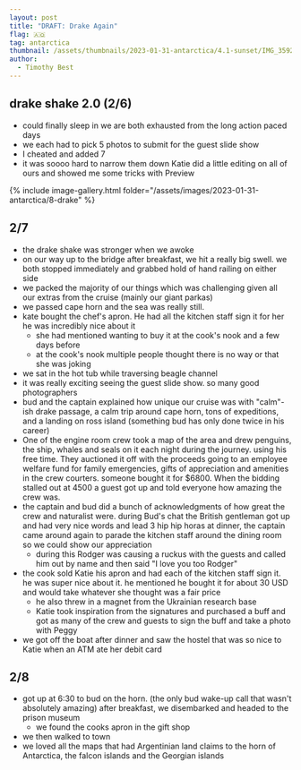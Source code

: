 ```yaml
---
layout: post
title: "DRAFT: Drake Again"
flag: 🇦🇶
tag: antarctica
thumbnail: /assets/thumbnails/2023-01-31-antarctica/4.1-sunset/IMG_3592.jpg
author:
  - Timothy Best
---
```


## drake shake 2.0 (2/6)

- could finally sleep in we are both exhausted from the long action paced days
- we each had to pick 5 photos to submit for the guest slide show
- I cheated and added 7
- it was soooo hard to narrow them down
  Katie did a little editing on all of ours and showed me some tricks with Preview

{% include image-gallery.html folder="/assets/images/2023-01-31-antarctica/8-drake" %}

## 2/7

- the drake shake was stronger when we awoke
- on our way up to the bridge after breakfast, we hit a really big swell. we both stopped immediately and grabbed hold of hand railing on either side
- we packed the majority of our things which was challenging given all our extras from the cruise (mainly our giant parkas)
- we passed cape horn and the sea was really still.
- kate bought the chef's apron. He had all the kitchen staff sign it for her
  he was incredibly nice about it
  - she had mentioned wanting to buy it at the cook's nook and a few days before
  - at the cook's nook multiple people thought there is no way or that she was joking
- we sat in the hot tub while traversing beagle channel
- it was really exciting seeing the guest slide show. so many good photographers
- bud and the captain explained how unique our cruise was with "calm"-ish drake passage, a calm trip around cape horn, tons of expeditions, and a landing on ross island (something bud has only done twice in his career)
- One of the engine room crew took a map of the area and drew penguins, the ship, whales and seals on it each night during the journey. using his free time. They auctioned it off with the proceeds going to an employee welfare fund for family emergencies, gifts of appreciation and amenities in the crew courters. someone bought it for $6800. When the bidding stalled out at 4500 a guest got up and told everyone how amazing the crew was.
- the captain and bud did a bunch of acknowledgments of how great the crew and naturalist were. during Bud's chat the British gentleman got up and had very nice words and lead 3 hip hip horas
  at dinner, the captain came around again to parade the kitchen staff around the dining room so we could show our appreciation
  - during this Rodger was causing a ruckus with the guests and called him out by name and then said "I love you too Rodger"
- the cook sold Katie his apron and had each of the kitchen staff sign it. he was super nice about it. he mentioned he bought it for about 30 USD and would take whatever she thought was a fair price
  - he also threw in a magnet from the Ukrainian research base
  - Katie took inspiration from the signatures and purchased a buff and got as many of the crew and guests to sign the buff and take a photo with Peggy
- we got off the boat after dinner and saw the hostel that was so nice to Katie when an ATM ate her debit card

## 2/8

- got up at 6:30 to bud on the horn. (the only bud wake-up call that wasn't absolutely amazing)
  after breakfast, we disembarked and headed to the prison museum
  - we found the cooks apron in the gift shop
- we then walked to town
- we loved all the maps that had Argentinian land claims to the horn of Antarctica, the falcon islands and the Georgian islands

